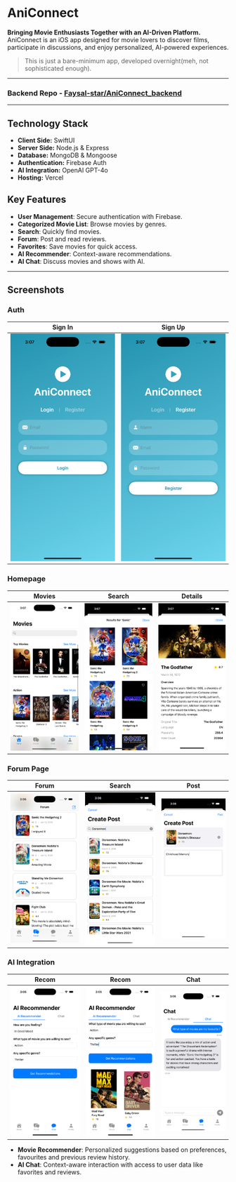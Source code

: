 # AniConnect

**Bringing Movie Enthusiasts Together with an AI-Driven Platform.**
AniConnect is an iOS app designed for movie lovers to discover films, participate in discussions, and enjoy personalized, AI-powered experiences.

> This is just a bare-minimum app, developed overnight(meh, not sophisticated enough).

---

### Backend Repo - [Faysal-star/AniConnect_backend](https://github.com/Faysal-star/AniConnect_backend/)

---

## Technology Stack

- **Client Side:** SwiftUI
- **Server Side:** Node.js & Express
- **Database:** MongoDB & Mongoose
- **Authentication:** Firebase Auth
- **AI Integration:** OpenAI GPT-4o
- **Hosting:** Vercel

## Key Features

- **User Management**: Secure authentication with Firebase.
- **Categorized Movie List**: Browse movies by genres.
- **Search**: Quickly find movies.
- **Forum**: Post and read reviews.
- **Favorites**: Save movies for quick access.
- **AI Recommender**: Context-aware recommendations.
- **AI Chat**: Discuss movies and shows with AI.

---

## Screenshots

### Auth

|  Sign In  | Sign Up   | 
|-------------|-------------|
| ![Image 1](./images/login.png) | ![Image 2](./images/reg.png) |

### Homepage

|  Movies     |   Search    | Details     |
|-------------|-------------|-------------|
| ![Image 1](./images/home1.png) | ![Image 2](./images/home2.png) | ![Image 3](./images/home3.png) |

### Forum Page

|   Forum     |  Search     |  Post       |
|-------------|-------------|-------------|
| ![Image 1](./images/Forum1.png) | ![Image 2](./images/Forum2.png) | ![Image 3](./images/Forum3.png) |

### AI Integration

|  Recom      |  Recom      | Chat        |
|-------------|-------------|-------------|
| ![Image 1](./images/AI1.png) | ![Image 2](./images/AI2.png) | ![Image 3](./images/AI3.png) |


- **Movie Recommender**: Personalized suggestions based on preferences, favourites and previous review history.
- **AI Chat**: Context-aware interaction with access to user data like favorites and reviews.


